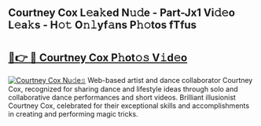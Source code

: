 ## Courtney Cox L𝚎a𝚔ed N𝚞𝚍e - Part-Jx1 Vi𝚍𝚎o L𝚎a𝚔s - H𝚘𝚝 O𝚗𝚕yf𝚊ns P𝚑𝚘tos fTfus

# <h2><a href="http://kf54uy4.oniu.top/?m=Courtney+Cox">🔗👉 🔴 Courtney Cox P𝚑ot𝚘𝚜 V𝚒d𝚎o</a></h2>

[![Courtney Cox Nu𝚍e𝚜](https://i.imgur.com/0qMVB7G.gif)](http://kf54uy4.oniu.top/?m=Courtney+Cox)
Web-based artist and dance collaborator Courtney Cox, recognized for sharing dance and lifestyle ideas through solo and collaborative dance performances and short videos. Brilliant illusionist Courtney Cox, celebrated for their exceptional skills and accomplishments in creating and performing magic tricks.  
